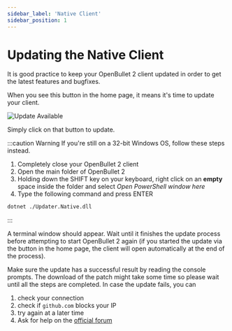 ```yaml
---
sidebar_label: 'Native Client'
sidebar_position: 1
---
```


# Updating the Native Client
It is good practice to keep your OpenBullet 2 client updated in order to get the latest features and bugfixes.

When you see this button in the home page, it means it's time to update your client.

![Update Available](/img/updating/native-client/notification.png)

Simply click on that button to update.

:::caution Warning
If you're still on a 32-bit Windows OS, follow these steps instead.
1. Completely close your OpenBullet 2 client
2. Open the main folder of OpenBullet 2
3. Holding down the SHIFT key on your keyboard, right click on an **empty** space inside the folder and select *Open PowerShell window here*
4. Type the following command and press ENTER
```bash
dotnet ./Updater.Native.dll
```
:::

A terminal window should appear. Wait until it finishes the update process before attempting to start OpenBullet 2 again (if you started the update via the button in the home page, the client will open automatically at the end of the process).

Make sure the update has a successful result by reading the console prompts. The download of the patch might take some time so please wait until all the steps are completed. In case the update fails, you can
1. check your connection
2. check if `github.com` blocks your IP
3. try again at a later time
4. Ask for help on the [official forum](https://discourse.openbullet.dev)
